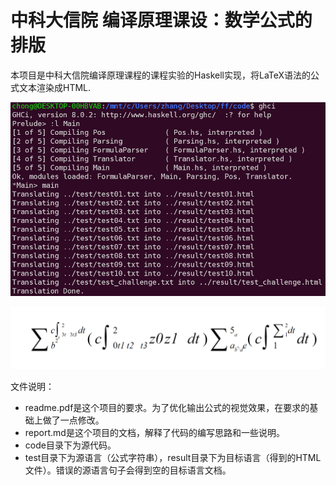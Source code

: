 # 中科大信院 编译原理课设：数学公式的排版

本项目是中科大信院编译原理课程的课程实验的Haskell实现，将LaTeX语法的公式文本渲染成HTML. 

![run](fig/run.png)

![test_effect](fig/test_effect.png)

文件说明：

* readme.pdf是这个项目的要求。为了优化输出公式的视觉效果，在要求的基础上做了一点修改。
* report.md是这个项目的文档，解释了代码的编写思路和一些说明。
* code目录下为源代码。
* test目录下为源语言（公式字符串），result目录下为目标语言（得到的HTML文件）。错误的源语言句子会得到空的目标语言文档。

